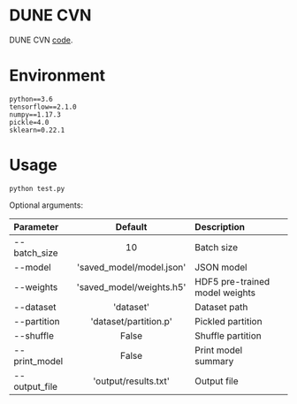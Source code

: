 # DUNE CVN

DUNE CVN [code](modules/dune_cvn.py).

# Environment

```
python==3.6
tensorflow==2.1.0
numpy==1.17.3
pickle=4.0
sklearn=0.22.1
```

# Usage

```
python test.py
```

Optional arguments: 

| Parameter                 | Default       | Description   |	
| :------------------------ |:-------------:| :-------------|
| --batch_size 	       |	10          |Batch size
| --model         |        'saved_model/model.json'          |JSON model
| --weights         |        'saved_model/weights.h5'          |HDF5 pre-trained model weights
| --dataset         |        'dataset'          |Dataset path
| --partition         |        'dataset/partition.p'          |Pickled partition
| --shuffle         |        False          |Shuffle partition
| --print_model         |        False          |Print model summary
| --output_file         |        'output/results.txt'          |Output file
